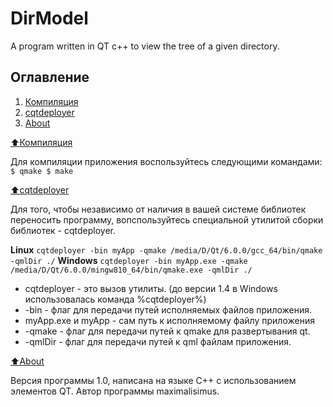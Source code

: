 # DirModel

A program written in QT c++ to view the tree of a given directory.

## Оглавление

1. [Компиляция](#Компиляция)
2. [cqtdeployer](#cqtdeployer)
3. [About](#About)

[:arrow_up:Компиляция](#Компиляция)

Для компиляции приложения воспользуйтесь следующими командами:
	```$ qmake
	   $ make
	```

[:arrow_up:cqtdeployer](#cqtdeployer)

Для того, чтобы независимо от наличия в вашей системе библиотек переносить программу, вопспользуйтесь специальной утилитой сборки библиотек - cqtdeployer.

**Linux**
	```
		cqtdeployer -bin myApp -qmake /media/D/Qt/6.0.0/gcc_64/bin/qmake -qmlDir ./
	```
**Windows**
	```
		cqtdeployer -bin myApp.exe -qmake /media/D/Qt/6.0.0/mingw810_64/bin/qmake.exe -qmlDir ./
	```

* cqtdeployer - это вызов утилиты. (до версии 1.4 в Windows использовалась команда %cqtdeployer%)
* -bin - флаг для передачи путей исполняемых файлов приложения.
* myApp.exe и myApp - сам путь к исполняемому файлу приложения
* -qmake - флаг для передачи путей к qmake для развертывания qt.
* -qmlDir - флаг для передачи путей к qml файлам приложения.

[:arrow_up:About](#About)

Версия программы 1.0, написана на языке C++ с использованием элементов QT.
Автор программы maximalisimus.

